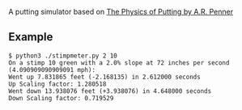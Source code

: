 
A putting simulator based on [The Physics of Putting by A.R. Penner](https://www.researchgate.net/publication/237196126_The_physics_of_putting)


## Example

```
$ python3 ./stimpmeter.py 2 10
On a stimp 10 green with a 2.0% slope at 72 inches per second (4.090909090909091 mph):
Went up 7.831865 feet (-2.168135) in 2.612000 seconds
Up Scaling factor: 1.280518
Went down 13.938076 feet (+3.938076) in 4.648000 seconds
Down Scaling factor: 0.719529
```
